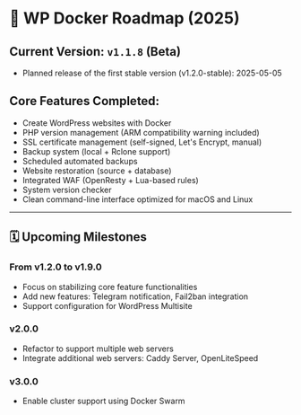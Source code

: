 # 🚀 WP Docker Roadmap (2025)

## Current Version: `v1.1.8` (Beta)

- Planned release of the first stable version (v1.2.0-stable): 2025-05-05

## Core Features Completed:

- Create WordPress websites with Docker
- PHP version management (ARM compatibility warning included)
- SSL certificate management (self-signed, Let's Encrypt, manual)
- Backup system (local + Rclone support)
- Scheduled automated backups
- Website restoration (source + database)
- Integrated WAF (OpenResty + Lua-based rules)
- System version checker
- Clean command-line interface optimized for macOS and Linux

---

## 🗓️ Upcoming Milestones

### From v1.2.0 to v1.9.0

- Focus on stabilizing core feature functionalities
- Add new features: Telegram notification, Fail2ban integration
- Support configuration for WordPress Multisite

### v2.0.0

- Refactor to support multiple web servers
- Integrate additional web servers: Caddy Server, OpenLiteSpeed

### v3.0.0

- Enable cluster support using Docker Swarm
